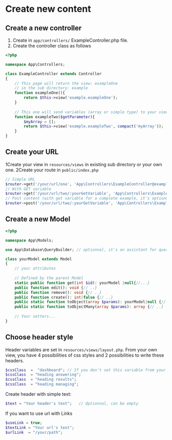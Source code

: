 # Create new content

## Create a new controller

1) Create in `app/controllers/` ExampleController.php file.
2) Create the controller class as follows

```PHP
<?php

namespace App\Controllers;

class ExampleController extends Controller
{
    // This page will return the view: exampleOne
    // in the sub directory: example
    function exampleOne(){
        return $this->view('example.exampleOne');
    }
    
    // This one will send variables (array or simple type) to your view
    function exampleTwo($getParameter){
        $myArray = [];
        return $this->view('example.exampleTwo', compact('myArray'));
    }
}
```

## Create your URL

1Create your view in `resources/views` in existing sub directory or your own one. 2Create your route
in `public/index.php`

```PHP
// Simple URL
$router->get('/your/url/one', 'App\Controllers\ExampleController@exampleOne');
// With GET variable
$router->get('/your/url/two/:yourGetVariable', 'App\Controllers\ExampleController@exampleTwo');
// Post content (with get variable for a complete example, it's optionnal)
$router->post('/your/url/two/:yourGetVariable', 'App\Controllers\ExampleController@exampleTwo');
```

## Create a new Model

```PHP
<?php

namespace App\Models;

use App\Database\QueryBuilder; // optionnal, it's an assistant for query string writing

class yourModel extends Model
{
    // your attributes
    
    // Defined by the parent Model
    static public function get(int $id): yourModel |null{//...}
    public function edit(): void {// ..}
    public function remove(): void {// ..}
    public function create(): int|false {// ..}
    public static function toObject(array $params): yourModel|null {// ..}
    public static function toObjectMany(array $params): array {// ..}
    
    // Your setters...
}

```

## Choose header style

Header variables are set in `resources/views/layout.php`. From your own view, you have 4 possibilities of css styles and
2 possibilities to write these headers.

```php
$cssClass  =  "dashboard"; // If you don't set this variable from your view, it will pick dashboard class.
$cssClass  = "heading answering";
$cssClass  = "heading results";
$cssClass  = "heading managing";
```

Create header with simple text:

```PHP
$text = "Your header's text";   // Optionnal, can be empty
```

If you want to use url with Links

```PHP
$useLink = true;
$textLink = "Your url's text";
$urlLink  = "/your/path";
```
